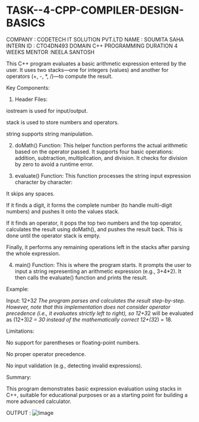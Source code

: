 # TASK--4-CPP-COMPILER-DESIGN-BASICS
COMPANY : CODETECH IT SOLUTION PVT.LTD
NAME : SOUMITA SAHA 
INTERN ID : CTO4DN493
DOMAIN C++ PROGRAMMING 
DURATION 4 WEEKS
MENTOR :NEELA SANTOSH


This C++ program evaluates a basic arithmetic expression entered by the user. It uses two stacks—one for integers (values) and another for operators (+, -, *, /)—to compute the result.

Key Components:

1. Header Files:

iostream is used for input/output.

stack is used to store numbers and operators.

string supports string manipulation.



2. doMath() Function:
This helper function performs the actual arithmetic based on the operator passed. It supports four basic operations: addition, subtraction, multiplication, and division. It checks for division by zero to avoid a runtime error.


3. evaluate() Function:
This function processes the string input expression character by character:

It skips any spaces.

If it finds a digit, it forms the complete number (to handle multi-digit numbers) and pushes it onto the values stack.

If it finds an operator, it pops the top two numbers and the top operator, calculates the result using doMath(), and pushes the result back. This is done until the operator stack is empty.

Finally, it performs any remaining operations left in the stacks after parsing the whole expression.



4. main() Function:
This is where the program starts. It prompts the user to input a string representing an arithmetic expression (e.g., 3+4*2). It then calls the evaluate() function and prints the result.



Example:

Input: 12+3*2
The program parses and calculates the result step-by-step. However, note that this implementation does not consider operator precedence (i.e., it evaluates strictly left to right), so 12+3*2 will be evaluated as (12+3)*2 = 30 instead of the mathematically correct 12+(3*2) = 18.

Limitations:

No support for parentheses or floating-point numbers.

No proper operator precedence.

No input validation (e.g., detecting invalid expressions).


Summary:

This program demonstrates basic expression evaluation using stacks in C++, suitable for educational purposes or as a starting point for building a more advanced calculator.

OUTPUT : 
![Image](https://github.com/user-attachments/assets/9dccb7a2-efbd-46b4-9852-6c228efa79b7)
